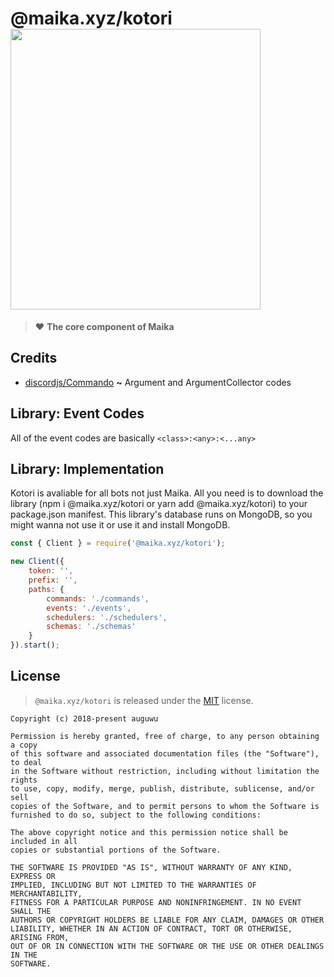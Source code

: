 # @maika.xyz/kotori <img src="https://augu.me/files/uxwa2k.png" width="400px" height="449px">

> :heart: **The core component of Maika**

## Credits

- [discordjs/Commando](https://github.com/discordjs/Commando) **~** Argument and ArgumentCollector codes

## Library: Event Codes

All of the event codes are basically `<class>:<any>:<...any>`

## Library: Implementation

Kotori is avaliable for all bots not just Maika. All you need is to download the library (npm i @maika.xyz/kotori or yarn add @maika.xyz/kotori) to your package.json manifest. This library's database runs on MongoDB, so you might wanna not use it or use it and install MongoDB.

```js
const { Client } = require('@maika.xyz/kotori');

new Client({
    token: '',
    prefix: '',
    paths: {
        commands: './commands',
        events: './events',
        schedulers: './schedulers',
        schemas: './schemas'
    }
}).start();
```

## License

> `@maika.xyz/kotori` is released under the [MIT](https://github.com/MaikaBot/Kotori/blob/master/LICENSE) license.

```
Copyright (c) 2018-present auguwu

Permission is hereby granted, free of charge, to any person obtaining a copy
of this software and associated documentation files (the "Software"), to deal
in the Software without restriction, including without limitation the rights
to use, copy, modify, merge, publish, distribute, sublicense, and/or sell
copies of the Software, and to permit persons to whom the Software is
furnished to do so, subject to the following conditions:

The above copyright notice and this permission notice shall be included in all
copies or substantial portions of the Software.

THE SOFTWARE IS PROVIDED "AS IS", WITHOUT WARRANTY OF ANY KIND, EXPRESS OR
IMPLIED, INCLUDING BUT NOT LIMITED TO THE WARRANTIES OF MERCHANTABILITY,
FITNESS FOR A PARTICULAR PURPOSE AND NONINFRINGEMENT. IN NO EVENT SHALL THE
AUTHORS OR COPYRIGHT HOLDERS BE LIABLE FOR ANY CLAIM, DAMAGES OR OTHER
LIABILITY, WHETHER IN AN ACTION OF CONTRACT, TORT OR OTHERWISE, ARISING FROM,
OUT OF OR IN CONNECTION WITH THE SOFTWARE OR THE USE OR OTHER DEALINGS IN THE
SOFTWARE.
```